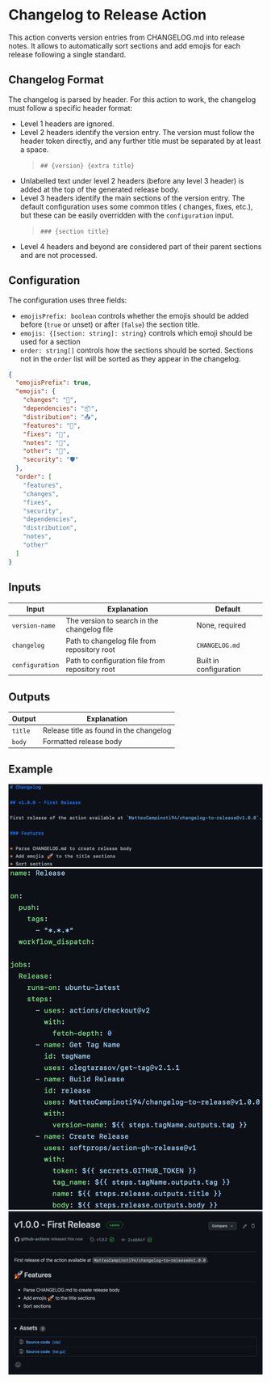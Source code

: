 # Changelog to Release Action

This action converts version entries from CHANGELOG.md into release notes. It allows to automatically sort sections and
add emojis for each release following a single standard.

## Changelog Format

The changelog is parsed by header. For this action to work, the changelog must follow a specific header format:

* Level 1 headers are ignored.
* Level 2 headers identify the version entry. The version must follow the header token directly, and any further title
  must be separated by at least a space.<br/>
  > `## {version} {extra title}`
* Unlabelled text under level 2 headers (before any level 3 header) is added at the top of the generated release body.
* Level 3 headers identify the main sections of the version entry. The default configuration uses some common titles (
  changes, fixes, etc.), but these can be easily overridden with the `configuration` input.<br/>
  > `### {section title}`
* Level 4 headers and beyond are considered part of their parent sections and are not processed.

## Configuration

The configuration uses three fields:

* `emojisPrefix: boolean` controls whether the emojis should be added before (`true` or unset) or after (`false`) the
  section title.
* `emojis: {[section: string]: string}` controls which emoji should be used for a section
* `order: string[]` controls how the sections should be sorted. Sections not in the `order` list will be sorted as they
  appear in the changelog.

```json
{
  "emojisPrefix": true,
  "emojis": {
    "changes": "🚀",
    "dependencies": "📦",
    "distribution": "📤",
    "features": "🚀",
    "fixes": "🔧",
    "notes": "📝",
    "other": "💬",
    "security": "🛡"
  },
  "order": [
    "features",
    "changes",
    "fixes",
    "security",
    "dependencies",
    "distribution",
    "notes",
    "other"
  ]
}
```

## Inputs

| Input           | Explanation                                     | Default                |
|-----------------|-------------------------------------------------|------------------------|
| `version-name`  | The version to search in the changelog file     | None, required         |
| `changelog`     | Path to changelog file from repository root     | `CHANGELOG.md`         |
| `configuration` | Path to configuration file from repository root | Built in configuration |

## Outputs

| Output  | Explanation                             |
|---------|-----------------------------------------|
| `title` | Release title as found in the changelog |
| `body`  | Formatted release body                  |

## Example

![](docs/example-changelog.png)
![](docs/example-action.png)
![](docs/example-release.png)
